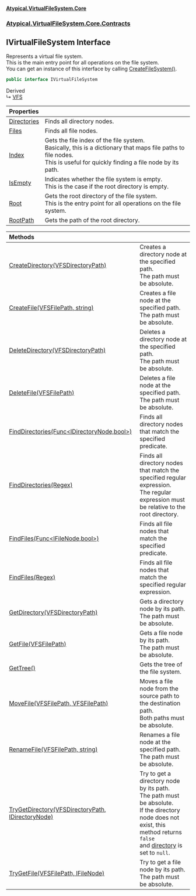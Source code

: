#### [Atypical.VirtualFileSystem.Core](VirtualFileSystem.md 'VirtualFileSystem')
### [Atypical.VirtualFileSystem.Core.Contracts](VirtualFileSystem.md#Atypical.VirtualFileSystem.Core.Contracts 'Atypical.VirtualFileSystem.Core.Contracts')

## IVirtualFileSystem Interface

Represents a virtual file system.  
This is the main entry point for all operations on the file system.  
You can get an instance of this interface by calling [CreateFileSystem()](IVirtualFileSystemFactory.CreateFileSystem().md 'Atypical.VirtualFileSystem.Core.Contracts.IVirtualFileSystemFactory.CreateFileSystem()').

```csharp
public interface IVirtualFileSystem
```

Derived  
&#8627; [VFS](VFS.md 'Atypical.VirtualFileSystem.Core.VFS')

| Properties | |
| :--- | :--- |
| [Directories](IVirtualFileSystem.Directories.md 'Atypical.VirtualFileSystem.Core.Contracts.IVirtualFileSystem.Directories') | Finds all directory nodes. |
| [Files](IVirtualFileSystem.Files.md 'Atypical.VirtualFileSystem.Core.Contracts.IVirtualFileSystem.Files') | Finds all file nodes. |
| [Index](IVirtualFileSystem.Index.md 'Atypical.VirtualFileSystem.Core.Contracts.IVirtualFileSystem.Index') | Gets the file index of the file system.<br/>Basically, this is a dictionary that maps file paths to file nodes.<br/>This is useful for quickly finding a file node by its path. |
| [IsEmpty](IVirtualFileSystem.IsEmpty.md 'Atypical.VirtualFileSystem.Core.Contracts.IVirtualFileSystem.IsEmpty') | Indicates whether the file system is empty.<br/>This is the case if the root directory is empty. |
| [Root](IVirtualFileSystem.Root.md 'Atypical.VirtualFileSystem.Core.Contracts.IVirtualFileSystem.Root') | Gets the root directory of the file system.<br/>This is the entry point for all operations on the file system. |
| [RootPath](IVirtualFileSystem.RootPath.md 'Atypical.VirtualFileSystem.Core.Contracts.IVirtualFileSystem.RootPath') | Gets the path of the root directory. |

| Methods | |
| :--- | :--- |
| [CreateDirectory(VFSDirectoryPath)](IVirtualFileSystem.CreateDirectory(VFSDirectoryPath).md 'Atypical.VirtualFileSystem.Core.Contracts.IVirtualFileSystem.CreateDirectory(Atypical.VirtualFileSystem.Core.VFSDirectoryPath)') | Creates a directory node at the specified path.<br/>The path must be absolute. |
| [CreateFile(VFSFilePath, string)](IVirtualFileSystem.CreateFile(VFSFilePath,string).md 'Atypical.VirtualFileSystem.Core.Contracts.IVirtualFileSystem.CreateFile(Atypical.VirtualFileSystem.Core.VFSFilePath, string)') | Creates a file node at the specified path.<br/>The path must be absolute. |
| [DeleteDirectory(VFSDirectoryPath)](IVirtualFileSystem.DeleteDirectory(VFSDirectoryPath).md 'Atypical.VirtualFileSystem.Core.Contracts.IVirtualFileSystem.DeleteDirectory(Atypical.VirtualFileSystem.Core.VFSDirectoryPath)') | Deletes a directory node at the specified path.<br/>The path must be absolute. |
| [DeleteFile(VFSFilePath)](IVirtualFileSystem.DeleteFile(VFSFilePath).md 'Atypical.VirtualFileSystem.Core.Contracts.IVirtualFileSystem.DeleteFile(Atypical.VirtualFileSystem.Core.VFSFilePath)') | Deletes a file node at the specified path.<br/>The path must be absolute. |
| [FindDirectories(Func&lt;IDirectoryNode,bool&gt;)](IVirtualFileSystem.FindDirectories(Func_IDirectoryNode,bool_).md 'Atypical.VirtualFileSystem.Core.Contracts.IVirtualFileSystem.FindDirectories(System.Func<Atypical.VirtualFileSystem.Core.Contracts.IDirectoryNode,bool>)') | Finds all directory nodes that match the specified predicate. |
| [FindDirectories(Regex)](IVirtualFileSystem.FindDirectories(Regex).md 'Atypical.VirtualFileSystem.Core.Contracts.IVirtualFileSystem.FindDirectories(System.Text.RegularExpressions.Regex)') | Finds all directory nodes that match the specified regular expression.<br/>The regular expression must be relative to the root directory. |
| [FindFiles(Func&lt;IFileNode,bool&gt;)](IVirtualFileSystem.FindFiles(Func_IFileNode,bool_).md 'Atypical.VirtualFileSystem.Core.Contracts.IVirtualFileSystem.FindFiles(System.Func<Atypical.VirtualFileSystem.Core.Contracts.IFileNode,bool>)') | Finds all file nodes that match the specified predicate. |
| [FindFiles(Regex)](IVirtualFileSystem.FindFiles(Regex).md 'Atypical.VirtualFileSystem.Core.Contracts.IVirtualFileSystem.FindFiles(System.Text.RegularExpressions.Regex)') | Finds all file nodes that match the specified regular expression. |
| [GetDirectory(VFSDirectoryPath)](IVirtualFileSystem.GetDirectory(VFSDirectoryPath).md 'Atypical.VirtualFileSystem.Core.Contracts.IVirtualFileSystem.GetDirectory(Atypical.VirtualFileSystem.Core.VFSDirectoryPath)') | Gets a directory node by its path.<br/>The path must be absolute. |
| [GetFile(VFSFilePath)](IVirtualFileSystem.GetFile(VFSFilePath).md 'Atypical.VirtualFileSystem.Core.Contracts.IVirtualFileSystem.GetFile(Atypical.VirtualFileSystem.Core.VFSFilePath)') | Gets a file node by its path.<br/>The path must be absolute. |
| [GetTree()](IVirtualFileSystem.GetTree().md 'Atypical.VirtualFileSystem.Core.Contracts.IVirtualFileSystem.GetTree()') | Gets the tree of the file system. |
| [MoveFile(VFSFilePath, VFSFilePath)](IVirtualFileSystem.MoveFile(VFSFilePath,VFSFilePath).md 'Atypical.VirtualFileSystem.Core.Contracts.IVirtualFileSystem.MoveFile(Atypical.VirtualFileSystem.Core.VFSFilePath, Atypical.VirtualFileSystem.Core.VFSFilePath)') | Moves a file node from the source path to the destination path.<br/>Both paths must be absolute. |
| [RenameFile(VFSFilePath, string)](IVirtualFileSystem.RenameFile(VFSFilePath,string).md 'Atypical.VirtualFileSystem.Core.Contracts.IVirtualFileSystem.RenameFile(Atypical.VirtualFileSystem.Core.VFSFilePath, string)') | Renames a file node at the specified path.<br/>The path must be absolute. |
| [TryGetDirectory(VFSDirectoryPath, IDirectoryNode)](IVirtualFileSystem.TryGetDirectory(VFSDirectoryPath,IDirectoryNode).md 'Atypical.VirtualFileSystem.Core.Contracts.IVirtualFileSystem.TryGetDirectory(Atypical.VirtualFileSystem.Core.VFSDirectoryPath, Atypical.VirtualFileSystem.Core.Contracts.IDirectoryNode)') | Try to get a directory node by its path.<br/>The path must be absolute.<br/>If the directory node does not exist, this method returns `false`<br/>and [directory](IVirtualFileSystem.TryGetDirectory(VFSDirectoryPath,IDirectoryNode).md#Atypical.VirtualFileSystem.Core.Contracts.IVirtualFileSystem.TryGetDirectory(Atypical.VirtualFileSystem.Core.VFSDirectoryPath,Atypical.VirtualFileSystem.Core.Contracts.IDirectoryNode).directory 'Atypical.VirtualFileSystem.Core.Contracts.IVirtualFileSystem.TryGetDirectory(Atypical.VirtualFileSystem.Core.VFSDirectoryPath, Atypical.VirtualFileSystem.Core.Contracts.IDirectoryNode).directory') is set to `null`. |
| [TryGetFile(VFSFilePath, IFileNode)](IVirtualFileSystem.TryGetFile(VFSFilePath,IFileNode).md 'Atypical.VirtualFileSystem.Core.Contracts.IVirtualFileSystem.TryGetFile(Atypical.VirtualFileSystem.Core.VFSFilePath, Atypical.VirtualFileSystem.Core.Contracts.IFileNode)') | Try to get a file node by its path.<br/>The path must be absolute. |
